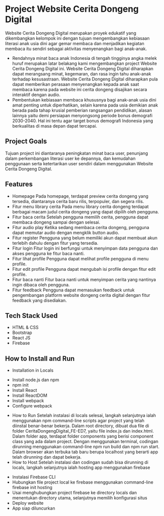 # Project Website Cerita Dongeng Digital
Website Cerita Dongeng Digital merupakan proyek edukatif yang dikembangkan kelompok ini dengan tujuan mengembangkan kebiasaan literasi anak usia dini agar gemar membaca dan menjadikan kegiatan membaca itu sendiri sebagai aktivitas menyenangkan bagi anak-anak. 

- Rendahnya minat baca anak Indonesia di tengah tingginya angka melek huruf merupakan latar belakang kami mengembangkan project Website Cerita Dongeng Digital ini. Website Cerita Dongeng Digital diharapkan dapat merangsang minat, kegemaran, dan rasa ingin tahu anak-anak terhadap kesusastraan. Website Cerita Dongeng Digital diharapkan pula dapat memberikan perasaan menyenangkan kepada anak saat membaca karena pada website ini cerita dongeng disajikan secara interaktif dengan audio. 
- Pembentukan kebiasaan membaca khususnya bagi anak-anak usia dini amat penting untuk diperhatikan, selain karena pada usia demikian anak berada pada tahap krusial pemberian rangsangan pendidikan, alasan lainnya yaitu demi persiapan menyongsong periode bonus demografi 2030-2040. Hal ini tentu agar target bonus demografi Indonesia yang berkualitas di masa depan dapat tercapai.

## Project Goals
Tujuan project ini diantaranya peningkatan minat baca user, penunjang dalam perkembangan literasi user ke depannya, dan kemudahan penggunaan serta ketertarikan user sendiri dalam menggunakan Website Cerita Dongeng Digital.

## Features
* Homepage
Pada homepage, terdapat preview cerita dongeng yang tersedia, diantaranya cerita baru rilis, terpopuler, dan segera rilis.
* Fitur menu library cerita
Pada menu library cerita dongeng terdapat berbagai macam judul cerita dongeng yang dapat dipilih oleh pengguna.
* Fitur baca cerita
Setelah pengguna memilih cerita, pengguna dapat membaca dongeng sampai dengan selesai.
* Fitur audio play
Ketika sedang membaca cerita dongeng, pengguna dapat memutar audio dengan mengklik button audio.
* Fitur register
Pengguna yang belum memiliki akun dapat membuat akun terlebih dahulu dengan fitur yang tersedia.
* Fitur login
Fitur login ini berfungsi untuk menyimpan data pengguna dan akses pengguna ke fitur baca nanti.
* Fitur lihat profile
Pengguna dapat melihat profile pengguna di menu profile.
* Fitur edit profile
Pengguna dapat mengubah isi profile dengan fitur edit profile.
* Fitur baca nanti
Fitur baca nanti untuk menyimpan cerita yang nantinya ingin dibaca oleh pengguna.
* Fitur feedback
Pengguna dapat memasukan feedback untuk pengembangan platform website dongeng cerita digital dengan fitur feedback yang disediakan.

## Tech Stack Used
- HTML & CSS
- Bootstrap
- React JS
- Firebase


## How to Install and Run
* Installation in Locals
- Install node.js dan npm
- npm init
- Install React
- Install ReactDOM
- Install webpack
- Configure webpack
* How to Run
Setelah instalasi di locals selesai, langkah selanjutnya ialah menggunakan npm command-line scripts agar project yang telah diinstal benar-benar bekerja. Dalam root directory, dibuat dua file di folder CeritaDongengDigital_FE-ED7, yaitu file index.js dan index.html.
Dalam folder app, terdapat folder components yang berisi component class yang ada dalam project. Dengan menggunakan terminal, codingan dirunning menggunakan command-line npm run build dan npm run start. Dalam browser akan terbuka tab baru berupa localhost yang berarti app telah dirunning dan dapat bekerja.
* How to Host
Setelah instalasi dan codingan sudah bisa dirunning di locals, langkah selanjutnya ialah hosting app menggunakan firebase
- Instalasi Firebase CLI
- Hubungkan file project local ke firebase menggunakan command-line firebase init hosting
- Usai menghubungkan project firebase ke directory locals dan menentukan directory utama, selanjutnya memilih konfigurasi situs
- Deploy website
- App siap diluncurkan